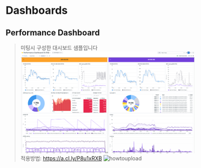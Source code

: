 # Dashboards
## Performance Dashboard
> 미팅시 구성한 대시보드 샘플입니다\
![dashboard](https://github.com/sungwooklee/Dashboards/blob/main/img/dashboard_img.png)
\
적용방법: https://a.cl.ly/P8u1xRXB
![howtoupload](https://github.com/sungwooklee/Dashboards/blob/main/img/howtoupload.gif)
